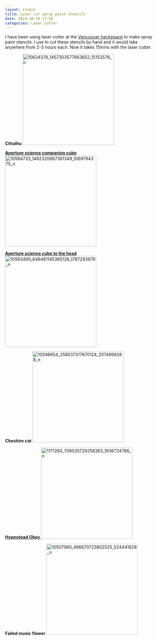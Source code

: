 ```yaml
---
layout: single
title: Laser cut spray paint stencils
date: 2014-10-10 17:50
categories: Laser Cutter
---
```

I have been using laser cutter at the <a href="https://vancouver.hackspace.ca/">Vancouver hackspace</a> to make spray paint stencils. I use to cut these stencils by hand and it would take anywhere from 2-3 hours each. Now it takes 15mins with the laser cutter.

<strong>Cthulhu
</strong><a href="/public/uploads/2014/10/10624378_1457303577863652_15153576_n.jpg"><img class="alignnone size-medium wp-image-4007" src="/public/uploads/2014/10/10624378_1457303577863652_15153576_n-300x300.jpg" alt="10624378_1457303577863652_15153576_n" width="300" height="300" /></a>

<a href="/public/uploads/2014/10/10584733_1462320967381349_1069794375_n.jpg"><strong>Aperture science companion cube</strong><img class="alignnone size-medium wp-image-4008" src="/public/uploads/2014/10/10584733_1462320967381349_1069794375_n-300x300.jpg" alt="10584733_1462320967381349_1069794375_n" width="300" height="300" /></a>

<a href="/public/uploads/2014/10/10593490_846481145365128_1787293676_n.jpg"><strong>Aperture science cube to the head</strong><img class="alignnone size-medium wp-image-4009" src="/public/uploads/2014/10/10593490_846481145365128_1787293676_n-300x300.jpg" alt="10593490_846481145365128_1787293676_n" width="300" height="300" /></a>

<strong>Cheshire cat</strong>
<a href="/public/uploads/2014/10/10598654_258537317670124_2074998288_n.jpg"><img class="alignnone size-medium wp-image-4010" src="/public/uploads/2014/10/10598654_258537317670124_2074998288_n-300x300.jpg" alt="10598654_258537317670124_2074998288_n" width="300" height="300" /></a>

<a href="/public/uploads/2014/10/1171260_708035729258363_1936724786_n.jpg"><strong>Hypnotoad Obey</strong>
</a><a href="/public/uploads/2014/10/1171260_708035729258363_1936724786_n.jpg"><img class="alignnone size-medium wp-image-4012" src="/public/uploads/2014/10/1171260_708035729258363_1936724786_n-300x300.jpg" alt="1171260_708035729258363_1936724786_n" width="300" height="300" /></a>

<strong>Failed music flower</strong>
<img class="alignnone size-medium wp-image-4011" src="/public/uploads/2014/10/10507960_496670723802525_524441828_n-300x300.jpg" alt="10507960_496670723802525_524441828_n" width="300" height="300" />
